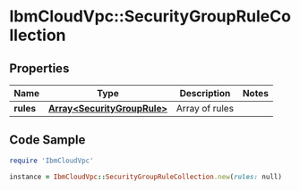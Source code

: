 # IbmCloudVpc::SecurityGroupRuleCollection

## Properties

Name | Type | Description | Notes
------------ | ------------- | ------------- | -------------
**rules** | [**Array&lt;SecurityGroupRule&gt;**](SecurityGroupRule.md) | Array of rules | 

## Code Sample

```ruby
require 'IbmCloudVpc'

instance = IbmCloudVpc::SecurityGroupRuleCollection.new(rules: null)
```


